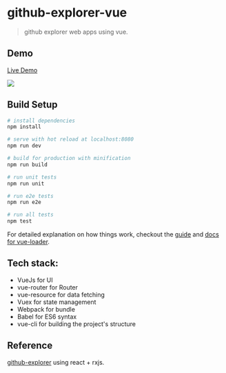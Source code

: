 # github-explorer-vue

> github explorer web apps using vue.

## Demo

[Live Demo](https://ruanhaojian.github.io/Github-Explorer-Demo/vue/)

<img src="https://ruanhaojian.github.io/Github-Explorer-Demo/qr_code_vue.png" />

## Build Setup

``` bash
# install dependencies
npm install

# serve with hot reload at localhost:8080
npm run dev

# build for production with minification
npm run build

# run unit tests
npm run unit

# run e2e tests
npm run e2e

# run all tests
npm test
```

For detailed explanation on how things work, checkout the [guide](http://vuejs-templates.github.io/webpack/) and [docs for vue-loader](http://vuejs.github.io/vue-loader).

## Tech stack:

* VueJs for UI
* vue-router for Router
* vue-resource for data fetching
* Vuex for state management
* Webpack for bundle
* Babel for ES6 syntax
* vue-cli for building the project's structure

## Reference

[github-explorer](https://github.com/trungdq88/github-explorer) using react + rxjs.